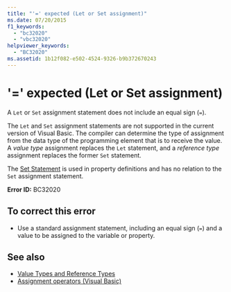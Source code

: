 ```yaml
---
title: "'=' expected (Let or Set assignment)"
ms.date: 07/20/2015
f1_keywords: 
  - "bc32020"
  - "vbc32020"
helpviewer_keywords: 
  - "BC32020"
ms.assetid: 1b12f082-e502-4524-9326-b9b372670243
---
```

# '=' expected (Let or Set assignment)
A `Let` or `Set` assignment statement does not include an equal sign (`=`).  
  
 The `Let` and `Set` assignment statements are not supported in the current version of Visual Basic. The compiler can determine the type of assignment from the data type of the programming element that is to receive the value. A *value type* assignment replaces the `Let` statement, and a *reference type* assignment replaces the former `Set` statement.  
  
 The [Set Statement](../language-reference/statements/set-statement.md) is used in property definitions and has no relation to the `Set` assignment statement.  
  
 **Error ID:** BC32020  
  
## To correct this error  
  
- Use a standard assignment statement, including an equal sign (`=`) and a value to be assigned to the variable or property.  
  
## See also

- [Value Types and Reference Types](../programming-guide/language-features/data-types/value-types-and-reference-types.md)
- [Assignment operators (Visual Basic)](../language-reference/operators/assignment-operators.md)
